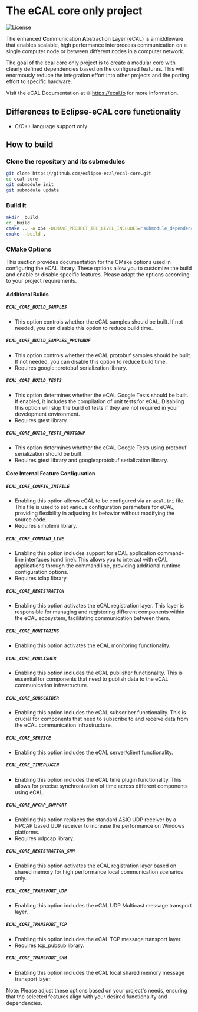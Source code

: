 
# The eCAL core only project

[![License](https://img.shields.io/github/license/continental/ecal.svg?style=flat)](LICENSE.txt)

The **e**nhanced **C**ommunication **A**bstraction **L**ayer (eCAL) is a middleware that enables scalable, high performance interprocess communication on a single computer node or between different nodes in a computer network. 

The goal of the ecal core only project is to create a modular core with clearly defined dependencies based on the configured features. This will enormously reduce the integration effort into other projects and the porting effort to specific hardware.

Visit the eCAL Documentation at 🌐 https://ecal.io for more information.

## Differences to Eclipse-eCAL core functionality
  - C/C++ language support only

## How to build

### Clone the repository and its submodules

```bash
git clone https://github.com/eclipse-ecal/ecal-core.git
cd ecal-core
git submodule init
git submodule update
```

### Build it

```bash
mkdir _build
cd _build
cmake .. -A x64 -DCMAKE_PROJECT_TOP_LEVEL_INCLUDES="submodule_dependencies.cmake"
cmake --build .
```

### CMake Options

This section provides documentation for the CMake options used in configuring the eCAL library. These options allow you to customize the build and enable or disable specific features. Please adapt the options according to your project requirements.

#### Additional Builds

##### `ECAL_CORE_BUILD_SAMPLES`
- This option controls whether the eCAL samples should be built. If not needed, you can disable this option to reduce build time.

##### `ECAL_CORE_BUILD_SAMPLES_PROTOBUF`
- This option controls whether the eCAL protobuf samples should be built. If not needed, you can disable this option to reduce build time.
- Requires google::protobuf serialization library.

##### `ECAL_CORE_BUILD_TESTS`
- This option determines whether the eCAL Google Tests should be built. If enabled, it includes the compilation of unit tests for eCAL. Disabling this option will skip the build of tests if they are not required in your development environment.
- Requires gtest library.

##### `ECAL_CORE_BUILD_TESTS_PROTOBUF`
- This option determines whether the eCAL Google Tests using protobuf serialization should be built.
- Requires gtest library and google::protobuf serialization library.

#### Core Internal Feature Configuration

##### `ECAL_CORE_CONFIG_INIFILE`
- Enabling this option allows eCAL to be configured via an `ecal.ini` file. This file is used to set various configuration parameters for eCAL, providing flexibility in adjusting its behavior without modifying the source code.
- Requires simpleini library.

##### `ECAL_CORE_COMMAND_LINE`
- Enabling this option includes support for eCAL application command-line interfaces (cmd line). This allows you to interact with eCAL applications through the command line, providing additional runtime configuration options.
- Requires tclap library.

##### `ECAL_CORE_REGISTRATION`
- Enabling this option activates the eCAL registration layer. This layer is responsible for managing and registering different components within the eCAL ecosystem, facilitating communication between them.

##### `ECAL_CORE_MONITORING`
- Enabling this option activates the eCAL monitoring functionality.

##### `ECAL_CORE_PUBLISHER`
- Enabling this option includes the eCAL publisher functionality. This is essential for components that need to publish data to the eCAL communication infrastructure.

##### `ECAL_CORE_SUBSCRIBER`
- Enabling this option includes the eCAL subscriber functionality. This is crucial for components that need to subscribe to and receive data from the eCAL communication infrastructure.

##### `ECAL_CORE_SERVICE`
- Enabling this option includes the eCAL server/client functionality.

##### `ECAL_CORE_TIMEPLUGIN`
- Enabling this option includes the eCAL time plugin functionality. This allows for precise synchronization of time across different components using eCAL.

##### `ECAL_CORE_NPCAP_SUPPORT`
- Enabling this option replaces the standard ASIO UDP receiver by a NPCAP based UDP receiver to increase the performance on Windows platforms.
- Requires udpcap library.

##### `ECAL_CORE_REGISTRATION_SHM`
- Enabling this option activates the eCAL registration layer based on shared memory for high performance local communication scenarios only.

##### `ECAL_CORE_TRANSPORT_UDP`
- Enabling this option includes the eCAL UDP Multicast message transport layer.

##### `ECAL_CORE_TRANSPORT_TCP`
- Enabling this option includes the eCAL TCP message transport layer.
- Requires tcp_pubsub library.

##### `ECAL_CORE_TRANSPORT_SHM`
- Enabling this option includes the eCAL local shared memory message transport layer.

Note: Please adjust these options based on your project's needs, ensuring that the selected features align with your desired functionality and dependencies.
